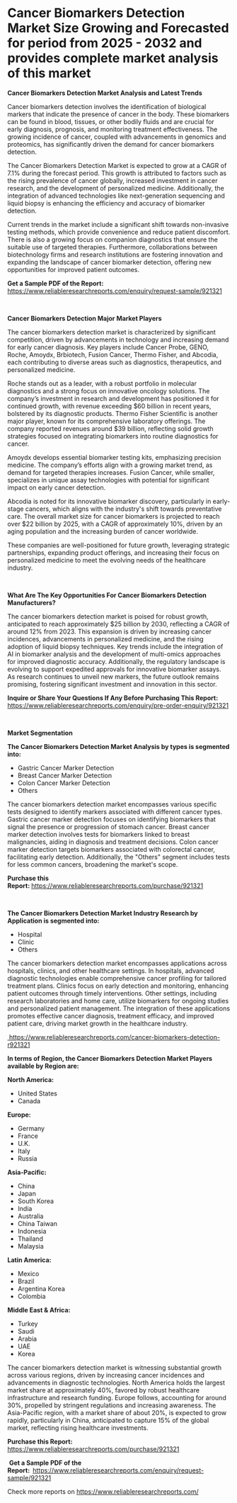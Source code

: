 <p><h1>Cancer Biomarkers Detection Market Size Growing and Forecasted for period from 2025 - 2032 and provides complete market analysis of this market</h1></p><p><strong>Cancer Biomarkers Detection Market Analysis and Latest Trends</strong></p>
<p><p>Cancer biomarkers detection involves the identification of biological markers that indicate the presence of cancer in the body. These biomarkers can be found in blood, tissues, or other bodily fluids and are crucial for early diagnosis, prognosis, and monitoring treatment effectiveness. The growing incidence of cancer, coupled with advancements in genomics and proteomics, has significantly driven the demand for cancer biomarkers detection.</p><p>The Cancer Biomarkers Detection Market is expected to grow at a CAGR of 7.1% during the forecast period. This growth is attributed to factors such as the rising prevalence of cancer globally, increased investment in cancer research, and the development of personalized medicine. Additionally, the integration of advanced technologies like next-generation sequencing and liquid biopsy is enhancing the efficiency and accuracy of biomarker detection.</p><p>Current trends in the market include a significant shift towards non-invasive testing methods, which provide convenience and reduce patient discomfort. There is also a growing focus on companion diagnostics that ensure the suitable use of targeted therapies. Furthermore, collaborations between biotechnology firms and research institutions are fostering innovation and expanding the landscape of cancer biomarker detection, offering new opportunities for improved patient outcomes.</p></p>
<p><strong>Get a Sample PDF of the Report:&nbsp;</strong> <a href="https://www.reliableresearchreports.com/enquiry/request-sample/921321?utm_campaign=3002&utm_medium=2&utm_source=Github&utm_content=ia&utm_term=07032025&utm_id=cancer-biomarkers-detection">https://www.reliableresearchreports.com/enquiry/request-sample/921321</a></p>
<p>&nbsp;</p>
<p><strong>Cancer Biomarkers Detection Major Market Players</strong></p>
<p><p>The cancer biomarkers detection market is characterized by significant competition, driven by advancements in technology and increasing demand for early cancer diagnosis. Key players include Cancer Probe, GENO, Roche, Amoydx, Brbiotech, Fusion Cancer, Thermo Fisher, and Abcodia, each contributing to diverse areas such as diagnostics, therapeutics, and personalized medicine.</p><p>Roche stands out as a leader, with a robust portfolio in molecular diagnostics and a strong focus on innovative oncology solutions. The company’s investment in research and development has positioned it for continued growth, with revenue exceeding $60 billion in recent years, bolstered by its diagnostic products. Thermo Fisher Scientific is another major player, known for its comprehensive laboratory offerings. The company reported revenues around $39 billion, reflecting solid growth strategies focused on integrating biomarkers into routine diagnostics for cancer.</p><p>Amoydx develops essential biomarker testing kits, emphasizing precision medicine. The company’s efforts align with a growing market trend, as demand for targeted therapies increases. Fusion Cancer, while smaller, specializes in unique assay technologies with potential for significant impact on early cancer detection.</p><p>Abcodia is noted for its innovative biomarker discovery, particularly in early-stage cancers, which aligns with the industry's shift towards preventative care. The overall market size for cancer biomarkers is projected to reach over $22 billion by 2025, with a CAGR of approximately 10%, driven by an aging population and the increasing burden of cancer worldwide.</p><p>These companies are well-positioned for future growth, leveraging strategic partnerships, expanding product offerings, and increasing their focus on personalized medicine to meet the evolving needs of the healthcare industry.</p></p>
<p>&nbsp;</p>
<p><strong>What Are The Key Opportunities For Cancer Biomarkers Detection Manufacturers?</strong></p>
<p><p>The cancer biomarkers detection market is poised for robust growth, anticipated to reach approximately $25 billion by 2030, reflecting a CAGR of around 12% from 2023. This expansion is driven by increasing cancer incidences, advancements in personalized medicine, and the rising adoption of liquid biopsy techniques. Key trends include the integration of AI in biomarker analysis and the development of multi-omics approaches for improved diagnostic accuracy. Additionally, the regulatory landscape is evolving to support expedited approvals for innovative biomarker assays. As research continues to unveil new markers, the future outlook remains promising, fostering significant investment and innovation in this sector.</p></p>
<p><strong>Inquire or Share Your Questions If Any Before Purchasing This Report:</strong> <a href="https://www.reliableresearchreports.com/enquiry/pre-order-enquiry/921321?utm_campaign=3002&utm_medium=2&utm_source=Github&utm_content=ia&utm_term=07032025&utm_id=cancer-biomarkers-detection">https://www.reliableresearchreports.com/enquiry/pre-order-enquiry/921321</a></p>
<p>&nbsp;</p>
<p><strong>Market Segmentation</strong></p>
<p><strong>The Cancer Biomarkers Detection Market Analysis by types is segmented into:</strong></p>
<p><ul><li>Gastric Cancer Marker Detection</li><li>Breast Cancer Marker Detection</li><li>Colon Cancer Marker Detection</li><li>Others</li></ul></p>
<p><p>The cancer biomarkers detection market encompasses various specific tests designed to identify markers associated with different cancer types. Gastric cancer marker detection focuses on identifying biomarkers that signal the presence or progression of stomach cancer. Breast cancer marker detection involves tests for biomarkers linked to breast malignancies, aiding in diagnosis and treatment decisions. Colon cancer marker detection targets biomarkers associated with colorectal cancer, facilitating early detection. Additionally, the "Others" segment includes tests for less common cancers, broadening the market's scope.</p></p>
<p><strong>Purchase this Report:&nbsp;</strong><a href="https://www.reliableresearchreports.com/purchase/921321?utm_campaign=3002&utm_medium=2&utm_source=Github&utm_content=ia&utm_term=07032025&utm_id=cancer-biomarkers-detection">https://www.reliableresearchreports.com/purchase/921321</a></p>
<p>&nbsp;</p>
<p><strong>The Cancer Biomarkers Detection Market Industry Research by Application is segmented into:</strong></p>
<p><ul><li>Hospital</li><li>Clinic</li><li>Others</li></ul></p>
<p><p>The cancer biomarkers detection market encompasses applications across hospitals, clinics, and other healthcare settings. In hospitals, advanced diagnostic technologies enable comprehensive cancer profiling for tailored treatment plans. Clinics focus on early detection and monitoring, enhancing patient outcomes through timely interventions. Other settings, including research laboratories and home care, utilize biomarkers for ongoing studies and personalized patient management. The integration of these applications promotes effective cancer diagnosis, treatment efficacy, and improved patient care, driving market growth in the healthcare industry.</p></p>
<p><a href="https://www.reliableresearchreports.com/cancer-biomarkers-detection-r921321?utm_campaign=3002&utm_medium=2&utm_source=Github&utm_content=ia&utm_term=07032025&utm_id=cancer-biomarkers-detection">&nbsp;https://www.reliableresearchreports.com/cancer-biomarkers-detection-r921321</a></p>
<p><strong>In terms of Region, the Cancer Biomarkers Detection Market Players available by Region are:</strong></p>
<p>
    <p> <strong> North America: </strong>
        <ul>
            <li>United States</li>
            <li>Canada</li>
        </ul>
        </p> 
    <p> <strong> Europe: </strong>
        <ul>
            <li>Germany</li>
            <li>France</li>
            <li>U.K.</li>
            <li>Italy</li>
            <li>Russia</li>
        </ul>
        </p> 
    <p> <strong> Asia-Pacific: </strong>
        <ul>
            <li>China</li>
            <li>Japan</li>
            <li>South Korea</li>
            <li>India</li>
            <li>Australia</li>
            <li>China Taiwan</li>
            <li>Indonesia</li>
            <li>Thailand</li>
            <li>Malaysia</li>
        </ul>
        </p> 
    <p> <strong> Latin America: </strong>
        <ul>
            <li>Mexico</li>
            <li>Brazil</li>
            <li>Argentina Korea</li>
            <li>Colombia</li>
        </ul>
        </p> 
    <p> <strong> Middle East & Africa: </strong>
        <ul>
            <li>Turkey</li>
            <li>Saudi</li>
            <li>Arabia</li>
            <li>UAE</li>
            <li>Korea</li>
        </ul>
    </p>
    </p>
<p><p>The cancer biomarkers detection market is witnessing substantial growth across various regions, driven by increasing cancer incidences and advancements in diagnostic technologies. North America holds the largest market share at approximately 40%, favored by robust healthcare infrastructure and research funding. Europe follows, accounting for around 30%, propelled by stringent regulations and increasing awareness. The Asia-Pacific region, with a market share of about 20%, is expected to grow rapidly, particularly in China, anticipated to capture 15% of the global market, reflecting rising healthcare investments.</p></p>
<p><strong>Purchase this Report: </strong><a href="https://www.reliableresearchreports.com/purchase/921321?utm_campaign=3002&utm_medium=2&utm_source=Github&utm_content=ia&utm_term=07032025&utm_id=cancer-biomarkers-detection">https://www.reliableresearchreports.com/purchase/921321</a></p>
<p>&nbsp;<strong>Get a Sample PDF of the Report:&nbsp;&nbsp;</strong><a href="https://www.reliableresearchreports.com/enquiry/request-sample/921321?utm_campaign=3002&utm_medium=2&utm_source=Github&utm_content=ia&utm_term=07032025&utm_id=cancer-biomarkers-detection">https://www.reliableresearchreports.com/enquiry/request-sample/921321</a></p>
<p><strong></strong></p>
<p>Check more reports on <a href="https://www.reliableresearchreports.com/?utm_campaign=3002&utm_medium=2&utm_source=Github&utm_content=ia&utm_term=07032025&utm_id=cancer-biomarkers-detection">https://www.reliableresearchreports.com/</a></p>